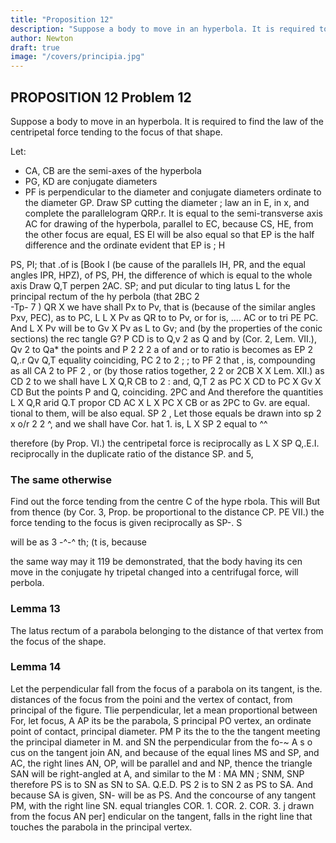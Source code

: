 ```yaml
---
title: "Proposition 12"
description: "Suppose a body to move in an hyperbola. It is required to find the law of the centripetal force tending to the focus of that shape"
author: Newton
draft: true
image: "/covers/principia.jpg"
---
```





## PROPOSITION 12 Problem 12

Suppose a body to move in an hyperbola. It is required to find the law of the centripetal force tending to the focus of that shape.

Let:

- CA, CB are  the semi-axes of the hyperbola
- PG, KD are conjugate diameters
- PF is perpendicular to the diameter
and conjugate diameters
ordinate to the diameter GP.
Draw SP cutting the diameter
;
law
an
in E,
in x, and complete the parallelogram QRP.r.
It is
equal to the semi-transverse axis AC for drawing
of the hyperbola, parallel to EC, because CS,
HE, from the other focus
are equal, ES El will be also equal so that EP is the half difference
and the ordinate
evident that
EP
is
;
H

PS, PI; that
.of
is
[Book
I
(be
cause of the parallels IH,
PR, and the equal angles
IPR, HPZ), of PS, PH,
the difference of which is
equal to the whole axis
Draw Q,T perpen
2AC.
SP; and put
dicular to
ting
latus
L
for the principal
rectum of the hy
perbola
(that
2BC 2 \
-Tp-
7
)
QR
X
we
have
shall
Px
to Pv, that is
(because of the similar
angles Pxv, PEC), as
to
PC,
L
L X Pv as QR
to
to Pv, or
for
is,
....
AC
or
to
tri
PE
PC.
And L X Pv will be to
Gv X Pv as L to Gv;
and (by the properties of
the conic sections) the rec
tangle G?
P
CD
is
to
Q,v
2
as
Q
and by (Cor. 2, Lem. VII.), Qv 2 to Qa* the points
and P
2
2
2
a
of
and
or
to
ratio
is
becomes
as
EP 2
Q,.r
Qv
Q,T
equality
coinciding,
PC
2
to
2
;
;
to
PF
2
that
,
is,
compounding
as
all
CA 2
to
PF
2
,
or (by
those ratios together,
2
2
or 2CB X
X
Lem. XII.) as CD 2 to
we shall have L X Q,R
CB
to
2
:
and,
Q,T 2
as
PC X CD to PC X Gv X CD
But the points P and Q, coinciding. 2PC and
And therefore the quantities L X Q,R arid Q.T propor
CD
AC X L X PC
X CB or as 2PC to Gv.
are equal.
tional to them, will be also equal.
SP
2
,
Let those equals be drawn into
sp 2 x o/r 2
2
^, and we shall have
Cor.
hat
1.
is,
L X SP
2
equal to
^^

therefore (by
Prop. VI.) the centripetal force is reciprocally as L X SP
Q,.E.I.
reciprocally in the duplicate ratio of the distance SP.
and
5,

### The same otherwise

Find out the force tending from the centre C of the hype rbola. This will
But from thence (by Cor. 3, Prop.
be proportional to the distance CP.
PE
VII.) the force tending to the focus
is
given reciprocally as SP-.
S

will be as
3
-^-^
th;
(t
is,
because

the same
way may
it
119
be demonstrated, that the body having its cen
move in the conjugate hy
tripetal changed into a centrifugal force, will
perbola.

### Lemma 13

The latus rectum of a parabola belonging to
the distance of that vertex from the focus of the shape. 


### Lemma 14

Let the perpendicular fall from the focus of a parabola on its tangent, is the. distances
of the focus from the poini
and
the
vertex
of contact,
from
principal
of the figure.
Tlie perpendicular,
let
a mean proportional between
For, let
focus,
A
AP
its
be the parabola, S
principal
PO
vertex,
an ordinate
point of contact,
principal diameter.
PM
P
its
the
to the
the tangent
meeting the principal diameter in M.
and SN the perpendicular from the fo-~
A
s
o
cus on the tangent join AN, and because of the equal lines MS and
SP,
and AC, the right lines AN, OP, will be parallel and
and NP,
thence the triangle SAN will be right-angled at A, and similar to the
M
:
MA
MN
;
SNM, SNP therefore PS is to SN as SN to SA. Q.E.D.
PS 2 is to SN 2 as PS to SA.
And because SA is given, SN- will be as PS.
And the concourse of any tangent PM, with the right line SN.
equal triangles
COR. 1.
COR. 2.
COR. 3.
j
drawn from the focus
AN
per] endicular on the tangent, falls in the right line
that touches the parabola in the principal vertex.

